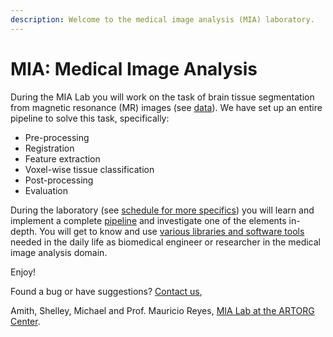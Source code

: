 ```yaml
---
description: Welcome to the medical image analysis (MIA) laboratory.
---
```


# MIA: Medical Image Analysis

During the MIA Lab you will work on the task of brain tissue segmentation from magnetic resonance (MR) images (see [data](introduction/data.md)). We have set up an entire pipeline to solve this task, specifically:

* Pre-processing
* Registration
* Feature extraction
* Voxel-wise tissue classification
* Post-processing
* Evaluation

During the laboratory (see [schedule for more specifics](getting-started/schedule-autumn-2024.md)) you will learn and implement a complete [pipeline](broken-reference) and investigate one of the elements in-depth. You will get to know and use [various libraries and software tools](getting-started/tools/) needed in the daily life as biomedical engineer or researcher in the medical image analysis domain.

Enjoy!



Found a bug or have suggestions? [Contact us](https://github.com/orgs/ubern-mialab/people),&#x20;

Amith, Shelley, Michael and Prof. Mauricio Reyes, [MIA Lab at the ARTORG Center](https://www.artorg.unibe.ch/research/mia/index\_eng.html).
